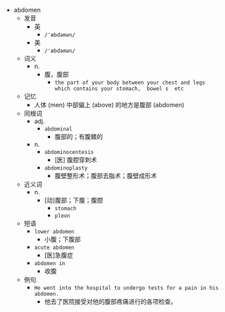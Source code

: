 - abdomen
  - 发音
    - 英
      - `/'æbdəmən/`
    - 美
      - `/'æbdəmən/`
  - 词义
    - n.
      - 腹，腹部
        - `the part of your body between your chest and legs which contains your stomach,  bowel s  etc`
  - 记忆
    - 人体 (men) 中部偏上 (above) 的地方是腹部 (abdomen)
  - 同根词
    - adj.
      - `abdominal`
        - 腹部的；有腹鳍的
    - n.
      - `abdominocentesis`
        - [医] 腹腔穿刺术
      - `abdominoplasty`
        - 腹壁整形术；腹部去脂术；腹壁成形术
  - 近义词
    - n.
      - [动]腹部；下腹；腹腔
        - `stomach`
        - `pleon`
  - 短语
    - `lower abdomen`
      - 小腹；下腹部 
    - `acute abdomen`
      - [医]急腹症 
    - `abdomen in`
      - 收腹 
  - 例句
    - `He went into the hospital to undergo tests for a pain in his abdomen.`
      - 他去了医院接受对他的腹部疼痛进行的各项检查。

